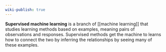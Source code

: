 ```yaml
---
wiki-publish: true
---
```

**Supervised machine learning** is a branch of [[machine learning]] that studies learning methods based on examples, meaning pairs of observations and responses. Supervised methods get the machine to learns how to connect the two by inferring the relationships by seeing many of these examples.
